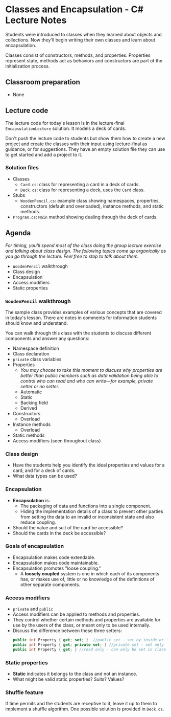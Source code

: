 # Classes and Encapsulation - C# Lecture Notes

Students were introduced to classes when they learned about objects and collections. Now they'll begin writing their own classes and learn about encapsulation.

Classes consist of constructors, methods, and properties. Properties represent state, methods act as behaviors and constructors are part of the initialization process.

## Classroom preparation

* None

## Lecture code

The lecture code for today's lesson is in the lecture-final `EncapsulationLecture` solution. It models a deck of cards.

Don't push the lecture code to students but show them how to create a new project and create the classes with their input using lecture-final as guidance, or for suggestions. They have an empty solution file they can use to get started and add a project to it.

### Solution files

- Classes
  - `Card.cs`: class for representing a card in a deck of cards.
  - `Deck.cs`: class for representing a deck, uses the `Card` class.
- Stubs
  - `WoodenPencil.cs`: example class showing namespaces, properties, constructors (default and overloaded), instance methods, and static methods.
- `Program.cs`: `Main` method showing dealing through the deck of cards.

## Agenda

*For timing, you'll spend most of the class doing the group lecture exercise and talking about class design. The following topics come up organically as you go through the lecture. Feel free to stop to talk about them.*

* `WoodenPencil` walkthrough
* Class design
* Encapsulation
* Access modifiers
* Static properties

### `WoodenPencil` walkthrough

The sample class provides examples of various concepts that are covered in today's lesson. There are notes in comments for information students should know and understand.

You can walk through this class with the students to discuss different components and answer any questions:

- Namespace definition
- Class declaration
- `private` class variables
- Properties
    - *You may choose to take this moment to discuss why properties are better than public members such as data validation being able to control who can read and who can write—for example, private setter or no setter.*
    - Automatic
    - Static
    - Backing field
    - Derived
- Constructors
    - Overload
- Instance methods
    - Overload
- Static methods
- Access modifiers (seen throughout class)

### Class design

- Have the students help you identify the ideal properties and values for a card, and for a deck of cards.
- What data types can be used?

### Encapsulation

- **Encapsulation** is:
    - The packaging of data and functions into a single component.
    - Hiding the implementation details of a class to prevent other parties from setting the data to an invalid or inconsistent state and also reduce coupling.
- Should the value and suit of the card be accessible?
- Should the cards in the deck be accessible?

### Goals of encapsulation

- Encapsulation makes code extendable.
- Encapsulation makes code maintainable.
- Encapsulation promotes "loose coupling."
    - A **loosely coupled** system is one in which each of its components has, or makes use of, little or no knowledge of the definitions of other separate components.

### Access modifiers

- `private` and `public`
- Access modifiers can be applied to methods and properties.
- They control whether certain methods and properties are available for use by the users of the class, or meant only to be used internally.
- Discuss the difference between these three setters:
    ```csharp
    public int Property { get; set; }  //public set - set by inside or outside the class
    public int Property { get; private set; } //private set - set only inside the class
    public int Property { get; } //read only - can only be set in class constructor
    ```

### Static properties

- **Static** indicates it belongs to the class and not an instance.
- What might be valid static properties? Suits? Values?

### Shuffle feature

If time permits and the students are receptive to it, leave it up to them to implement a shuffle algorithm. One possible solution is provided in `Deck.cs`.
